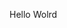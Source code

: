 Hello Wolrd



























































































































































































































































































































































































































































































































































































































































































































































































































































































































































































































































































































































































































































































































































































































































































































































































































































































































































































































































































































































































































































































































































































































































































































































































































































































































































































































































































































































































































































































































































































































































































































































